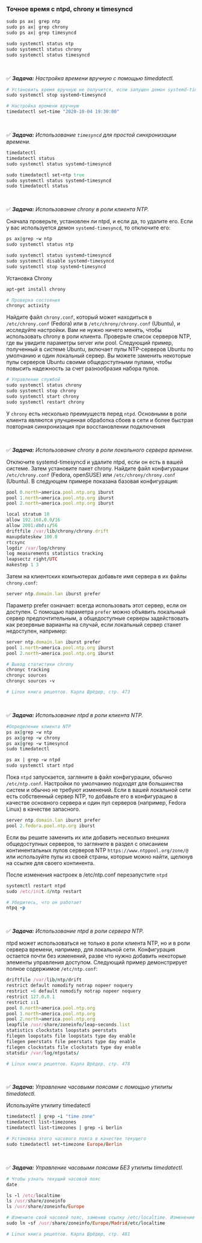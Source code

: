### Точное время с  ntpd, chrony и  timesyncd

```ruby
sudo ps ax| grep ntp
sudo ps ax| grep chrony
sudo ps ax| grep timesyncd

sudo systemctl status ntp
sudo systemctl status chrony
sudo systemctl status timesyncd
```


<br>

:white_check_mark: _**Задача:** <a name='1'>Настройка времени вручную с помощью timedatectl</a>._

```ruby
# Установить время вручную не получится, если запущен демон systemd-timesyncd, поэтому его нужно остановить
sudo systemctl stop systemd-timesyncd
```


```ruby
# Настройка времени вручную
timedatectl set-time "2020-10-04 19:30:00"
```


<br>

:white_check_mark: _**Задача:** <a name='1'>Использование `timesyncd` для простой синхронизации времени</a>._

```ruby
timedatectl
timedatectl status
sudo systemctl status systemd-timesyncd

sudo timedatectl set-ntp true
sudo systemctl status systemd-timesyncd
sudo timedatectl status
```

<br>

:white_check_mark: _**Задача:** <a name='1'>Использование chrony в роли клиента NTP</a>._

Сначала проверьте, установлен ли ntpd, и если да, то удалите его. Если у вас используется демон `systemd-timesyncd`, то отключите его:

```ruby
ps ax|grep -w ntp
sudo systemctl status ntp

sudo systemctl status systemd-timesyncd
sudo systemctl disable systemd-timesyncd
sudo systemctl stop systemd-timesyncd
```

Установка Chrony

```ruby
apt-get install chrony

# Проверка состояния
chronyc activity
```

Найдите файл `chrony.conf`, который может находиться в `/etc/chrony.conf` (Fedora) или в `/etc/chrony/chrony.conf` (Ubuntu), и исследуйте настройки. Вам не нужно ничего менять, чтобы использовать chrony в роли клиента. Проверьте список серверов NTP, где вы увидите параметры server или pool. Следующий пример, полученный в системе Ubuntu, включает пулы NTP-серверов Ubuntu по умолчанию и один локальный сервер. Вы можете заменить некоторые пулы серверов Ubuntu своими общедоступными
пулами, чтобы повысить надежность за счет разнообразия набора пулов.

```ruby
# Управление службой
sudo systemctl status chrony
sudo systemctl stop chrony
sudo systemctl start chrony
sudo systemctl restart chrony
```

У `chrony` есть несколько преимуществ перед `ntpd`. Основными в роли клиента являются улучшенная обработка сбоев в сети и более быстрая повторная синхронизация при восстановлении подключения



<br>

:white_check_mark: _**Задача:** <a name='1'>Использование chrony в роли локального сервера времени</a>._

Отключите systemd-timesyncd и удалите ntpd, если он есть в вашей системе. Затем установите пакет chrony. Найдите файл конфигурации `/etc/chrony.conf` (Fedora, openSUSE) или `/etc/chrony/chrony.conf` (Ubuntu). В следующем примере показана базовая конфигурация:

```ruby
pool 0.north-america.pool.ntp.org iburst
pool 1.north-america.pool.ntp.org iburst
pool 2.north-america.pool.ntp.org iburst

local stratum 10
allow 192.168.0.0/16
allow 2001:db8::/56
driftfile /var/lib/chrony/chrony.drift
maxupdateskew 100.0
rtcsync
logdir /var/log/chrony
log measurements statistics tracking
leapsectz right/UTC
makestep 1 3
```

Затем на клиентских компьютерах добавьте имя сервера в их файлы `chrony.conf`:

```ruby
server ntp.domain.lan iburst prefer
```

Параметр prefer означает: всегда использовать этот сервер, если он доступен. С помощью параметра `prefer` можно объявить локальный сервер предпочтительным, а общедоступные серверы задействовать как резервные варианты на случай, если локальный сервер станет недоступен, например:

```ruby
server ntp.domain.lan iburst prefer
pool 1.north-america.pool.ntp.org iburst
pool 2.north-america.pool.ntp.org iburst
```

```ruby
# Вывод статистики chrony
chronyc tracking
chronyc sources
chronyc sources -v
```

```ruby
# Linux книга рецептов. Карла Шрёдер, стр. 473
```


<br>

:white_check_mark: _**Задача:** <a name='1'>Использование ntpd в роли клиента NTP</a>._

```ruby
#Определение клиента NTP
ps ax|grep -w ntp
ps ax|grep -w chrony
ps ax|grep -w timesyncd
sudo timedatectl

ps ax | grep -w ntpd
sudo systemctl start ntpd
```

Пока `ntpd` запускается, загляните в файл конфигурации, обычно `/etc/ntp.conf`. Настройки по умолчанию подходят для большинства систем и обычно не требуют изменений. Если в вашей локальной сети есть собственный сервер NTP, то добавьте его в конфигурацию в качестве основного сервера и один пул серверов (например, Fedora Linux) в качестве запасного.

```ruby
server ntp.domain.lan iburst prefer
pool 2.fedora.pool.ntp.org iburst
```

Если вы решите заменить их или добавить несколько внешних общедоступных серверов, то загляните в раздел с описанием континентальных пулов серверов NTP `https://www.ntppool.org/zone/@` или используйте пулы из своей страны, которые можно найти, щелкнув на ссылке для своего континента.

После изменения настроек в /etc/ntp.conf перезапустите `ntpd`

```ruby
systemctl restart ntpd
sudo /etc/init.d/ntp restart

# Убедитесь, что он работает
ntpq -p
```


<br>

:white_check_mark: _**Задача:** <a name='1'>Использование ntpd в роли сервера NTP</a>._

ntpd может использоваться не только в роли клиента NTP, но и в роли сервера времени, например, для локальной сети. Конфигурация остается почти без изменений, разве что нужно добавить некоторые элементы управления доступом. Следующий пример демонстрирует полное содержимое `/etc/ntp.conf`:

```ruby
driftfile /var/lib/ntp/drift
restrict default nomodify notrap nopeer noquery
restrict -6 default nomodify notrap nopeer noquery
restrict 127.0.0.1
restrict ::1
pool 0.north-america.pool.ntp.org
pool 1.north-america.pool.ntp.org
pool 2.north-america.pool.ntp.org
leapfile /usr/share/zoneinfo/leap-seconds.list
statistics clockstats loopstats peerstats
filegen loopstats file loopstats type day enable
filegen peerstats file peerstats type day enable
filegen clockstats file clockstats type day enable
statsdir /var/log/ntpstats/
```

```ruby
# Linux книга рецептов. Карла Шрёдер, стр. 478
```


<br>

:white_check_mark: _**Задача:** <a name='1'>Управление часовыми поясами с помощью утилиты timedatectl</a>._

Используйте утилиту timedatectl

```ruby
timedatectl | grep -i "time zone"
timedatectl list-timezones
timedatectl list-timezones | grep -i berlin

# Установка этого часового пояса в качестве текущего
sudo timedatectl set-timezone Europe/Berlin
```


<br>

:white_check_mark: _**Задача:** <a name='1'>Управление часовыми поясами БЕЗ утилиты timedatectl</a>._

```ruby
# Чтобы узнать текущий часовой пояс
date

ls -l /etc/localtime
ls /usr/share/zoneinfo
ls /usr/share/zoneinfo/Europe

# Измените свой часовой пояс, заменив ссылку /etc/localtime. Изменение вступает в силу немедленно
sudo ln -sf /usr/share/zoneinfo/Europe/Madrid/etc/localtime
```

```ruby
# Linux книга рецептов. Карла Шрёдер, стр. 481
```

